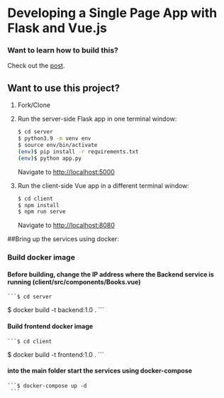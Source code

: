 # Developing a Single Page App with Flask and Vue.js

### Want to learn how to build this?

Check out the [post](https://testdriven.io/developing-a-single-page-app-with-flask-and-vuejs).

## Want to use this project?

1. Fork/Clone

1. Run the server-side Flask app in one terminal window:

    ```sh
    $ cd server
    $ python3.9 -m venv env
    $ source env/bin/activate
    (env)$ pip install -r requirements.txt
    (env)$ python app.py
    ```

    Navigate to [http://localhost:5000](http://localhost:5000)

1. Run the client-side Vue app in a different terminal window:

    ```sh
    $ cd client
    $ npm install
    $ npm run serve
    ```

    Navigate to [http://localhost:8080](http://localhost:8080)


##Bring up the services using docker:
  ### Build docker image 
  #### Before building, change the IP address where the Backend  service is running (client/src/components/Books.vue)
    ```$ cd server
   $ docker build -t backend:1.0 .
    ```
  
  #### Build frontend docker image
    ```$ cd client
   $ docker build -t frontend:1.0 .
    ```
   
  #### into the main folder start the services using docker-compose
    ```$ docker-compose up -d
     ```
